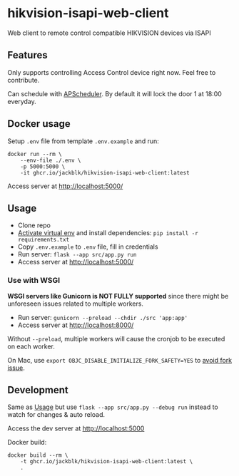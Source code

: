# hikvision-isapi-web-client

Web client to remote control compatible HIKVISION devices via ISAPI

## Features

Only supports controlling Access Control device right now. Feel free to contribute.

Can schedule with [APScheduler](https://apscheduler.readthedocs.io/). By default it will
lock the door 1 at 18:00 everyday.

## Docker usage

Setup `.env` file from template `.env.example` and run:

```shell
docker run --rm \
    --env-file ./.env \
    -p 5000:5000 \
    -it ghcr.io/jackblk/hikvision-isapi-web-client:latest
```

Access server at <http://localhost:5000/>

## Usage

* Clone repo
* [Activate virtual env](https://docs.python.org/3/library/venv.html) and install
dependencies: `pip install -r requirements.txt`
* Copy `.env.example` to `.env` file, fill in credentials
* Run server: `flask --app src/app.py run`
* Access server at <http://localhost:5000/>

### Use with WSGI

**WSGI servers like Gunicorn is NOT FULLY supported** since there might be unforeseen
issues related to multiple workers.

* Run server: `gunicorn --preload --chdir ./src 'app:app'`
* Access server at <http://localhost:8000/>

Without `--preload`, multiple workers will cause the cronjob to be executed on each worker.

On Mac, use `export OBJC_DISABLE_INITIALIZE_FORK_SAFETY=YES` to [avoid fork issue](https://stackoverflow.com/questions/50168647/multiprocessing-causes-python-to-crash-and-gives-an-error-may-have-been-in-progr).

## Development

Same as [Usage](#usage) but use `flask --app src/app.py --debug run` instead to
watch for changes & auto reload.

Access the dev server at <http://localhost:5000>

Docker build:

```shell
docker build --rm \
    -t ghcr.io/jackblk/hikvision-isapi-web-client:latest \
    .
```
